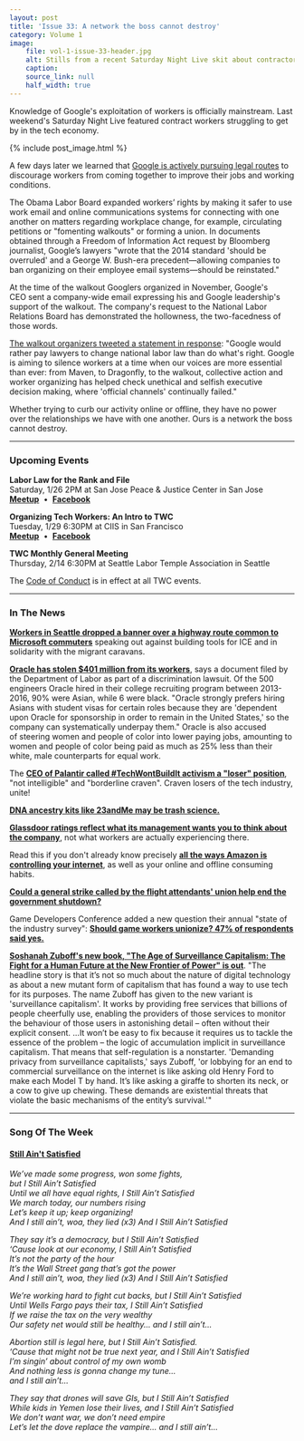 ```yaml
---
layout: post
title: 'Issue 33: A network the boss cannot destroy'
category: Volume 1
image:
    file: vol-1-issue-33-header.jpg
    alt: Stills from a recent Saturday Night Live skit about contractors at Google
    caption: 
    source_link: null
    half_width: true
---
```


<!-- Content imported from: https://mailchi.mp/68ae1b33597d/tech-workers-coalition-update-1317269?e=dbff030191 -->

Knowledge of Google's exploitation of workers is officially mainstream. Last weekend's Saturday Night Live featured contract workers struggling to get by in the tech economy.

<!--excerpt-->

{% include post_image.html %}
  
A few days later we learned that [Google is actively pursuing legal routes](https://wired.com/story/google-wanted-prohibit-workers-organizing-by-email/) to discourage workers from coming together to improve their jobs and working conditions.  
  
The Obama Labor Board expanded workers’ rights by making it safer to use work email and online communications systems for connecting with one another on matters regarding workplace change, for example, circulating petitions or "fomenting walkouts" or forming a union. In documents obtained through a Freedom of Information Act request by Bloomberg journalist, Google’s lawyers "wrote that the 2014 standard 'should be overruled' and a George W. Bush-era precedent—allowing companies to ban organizing on their employee email systems—should be reinstated."  
  
At the time of the walkout Googlers organized in November, Google's CEO&nbsp;sent a company-wide email expressing his and Google leadership's support of the walkout. The company's request to the National Labor Relations Board has demonstrated the hollowness, the two-facedness of those words.  
  
[The walkout organizers tweeted a statement&nbsp;in response](https://twitter.com/GoogleWalkout/status/1088442622119686144): "Google would rather pay lawyers to change national labor law than do what's right. Google is aiming to silence workers at a time when our voices are more essential than ever: from Maven, to Dragonfly, to the walkout, collective action and worker organizing has helped check unethical and selfish executive decision making, where 'official channels'&nbsp;continually failed."  
  
Whether trying to curb our activity online or offline, they have no power over the relationships we have with one another. Ours is a network the boss cannot destroy.

***

###  Upcoming Events

 **Labor Law for the Rank and File**  
Saturday, 1/26 2PM at San Jose Peace & Justice Center in San Jose  
[**Meetup**](https://www.meetup.com/Tech-Workers-Coalition/events/257992821/)&nbsp; •&nbsp; [**Facebook**](https://www.facebook.com/events/2283804631859318/)  
  
**Organizing Tech Workers: An Intro to TWC**  
Tuesday, 1/29 6:30PM at CIIS in San Francisco  
[**Meetup**](https://www.meetup.com/Tech-Workers-Coalition/events/258075183/)&nbsp; •&nbsp; [**Facebook**](https://www.facebook.com/events/2124506747879864/)  
  
**TWC Monthly General Meeting**  
Thursday, 2/14 6:30PM at Seattle Labor Temple Association in Seattle

The [Code of Conduct](https://techworkerscoalition.org/community-guide/) is in effect at all TWC events.

***

###  In The News

[**Workers in Seattle dropped a banner over a highway route common to Microsoft commuters**](https://twitter.com/techworkersco/status/1088568748980588544) speaking out against building tools for ICE and in solidarity with the migrant caravans.  
  
[**Oracle has stolen $401 million from its workers**](https://www.wired.com/story/feds-also-say-that-oracle-underpaid-women-and-minorities/), says a document filed by the Department of Labor as part of a discrimination lawsuit. Of the 500 engineers Oracle hired in their college recruiting program between 2013-2016, 90% were Asian, while 6 were black. "Oracle strongly prefers hiring Asians with student visas for certain roles because they are 'dependent upon Oracle for sponsorship in order to remain in the United States,'&nbsp;so the company can systematically underpay them."&nbsp;Oracle is also accused of&nbsp;steering women and people of color into lower paying jobs, amounting to women and people of color being paid as much as 25% less than their white, male counterparts for equal work.&nbsp;  
  
The [**CEO of Palantir called #TechWontBuildIt activism a "loser" position**](https://www.cnbc.com/2019/01/23/palantir-ceo-rips-silicon-valley-peers-for-sowing-seeds-of-division.html), "not intelligible" and "borderline craven". Craven losers of the tech industry, unite!&nbsp;  
  
[**DNA ancestry kits like 23andMe may be trash science.**](https://www.cbc.ca/news/technology/dna-ancestry-kits-twins-marketplace-1.4980976)  
  
[**Glassdoor ratings reflect what its management wants you to think about the company**](https://outline.com/y4krPm), not what workers are actually experiencing there.  
  
Read this if you don't already know precisely [**all the ways Amazon is controlling your internet**](https://gizmodo.com/i-tried-to-block-amazon-from-my-life-it-was-impossible-1830565336), as well as your online and offline consuming habits.  
  
[**Could a general strike called by the flight attendants' union help end the government shutdown?**](https://www.popularmechanics.com/flight/airlines/a26009774/government-shutdown-general-strike/)  
  
Game Developers Conference added a new question their annual "state of the industry survey": [**Should game workers unionize? 47% of respondents said yes.**](https://www.engadget.com/2019/01/24/nearly-half-of-game-developers-want-to-unionize/)  
  
[**Soshanah Zuboff's new book, "The Age of Surveillance Capitalism: The Fight for a Human Future at the New Frontier of Power" is out**](https://www.theguardian.com/technology/2019/jan/20/shoshana-zuboff-age-of-surveillance-capitalism-google-facebook).&nbsp;"The headline story is that it’s not so much about the nature of digital technology as about a new mutant form of capitalism that has found a way to use tech for its purposes. The name Zuboff has given to the new variant is 'surveillance capitalism'. It works by providing free services that billions of people cheerfully use, enabling the providers of those services to monitor the behaviour of those users in astonishing detail – often without their explicit consent. ...It won’t be easy to fix because it requires us to tackle the essence of the problem – the logic of accumulation implicit in surveillance capitalism. That means that self-regulation is a nonstarter. 'Demanding privacy from surveillance capitalists,'&nbsp;says Zuboff, 'or lobbying for an end to commercial surveillance on the internet is like asking old Henry Ford to make each Model T by hand. It’s like asking a giraffe to shorten its neck, or a cow to give up chewing. These demands are existential threats that violate the basic mechanisms of the entity’s survival.'"

***

### Song Of The Week

#### [**Still Ain't Satisfied**](https://youtu.be/F8WGSGdbM24)

  
_We’ve made some progress, won some fights,_  
_but I Still Ain’t Satisfied_  
_Until we all have equal rights, I Still Ain’t Satisfied_  
_We march today, our numbers rising_  
_Let’s keep it up; keep organizing!_  
_And I still ain’t, woa, they lied (x3) And I Still Ain’t Satisfied_  

_They say it’s a democracy, but I Still Ain’t Satisfied_  
_‘Cause look at our economy, I Still Ain’t Satisfied_  
_It’s not the party of the hour_  
_It’s the Wall Street gang that’s got the power_  
_And I still ain’t, woa, they lied (x3) And I Still Ain’t Satisfied_  

_We’re working hard to fight cut backs, but I Still Ain’t Satisfied_  
_Until Wells Fargo pays their tax, I Still Ain’t Satisfied_  
_If we raise the tax on the very wealthy_  
_Our safety net would still be healthy... and I still ain’t..._  

_Abortion still is legal here, but I Still Ain’t Satisfied._  
_‘Cause that might not be true next year, and I Still Ain’t Satisfied_  
_I’m singin’ about control of my own womb_  
_And nothing less is gonna change my tune..._  
_and I still ain’t..._  

_They say that drones will save GIs, but I Still Ain’t Satisfied_  
_While kids in Yemen lose their lives, and I Still Ain’t Satisfied_  
_We don’t want war, we don’t need empire_  
_Let’s let the dove replace the vampire... and I still ain’t..._   
